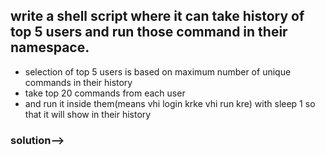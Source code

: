##  write a shell script where it can take history of top 5 users and run those command in their namespace.
  - selection of top 5 users is based on maximum number of unique commands in their history
  - take top 20 commands from each user
  - and run it inside them(means vhi login krke vhi run kre) with sleep 1 so that it will show in their history
  
### solution-->
